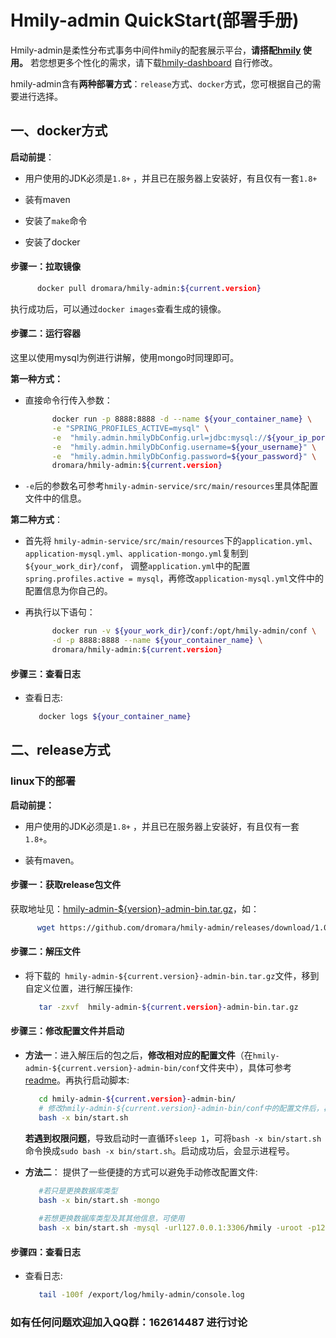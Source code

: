 
# Hmily-admin QuickStart(部署手册)
Hmily-admin是柔性分布式事务中间件hmily的配套展示平台，**请搭配[hmily](https://github.com/dromara/hmily) 使用。**
若您想更多个性化的需求，请下载[hmily-dashboard](https://github.com/dromara/hmily-dashboard) 自行修改。

hmily-admin含有**两种部署方式**：`release`方式、`docker`方式，您可根据自己的需要进行选择。

## 一、docker方式

**启动前提**：

- 用户使用的JDK必须是`1.8+` ，并且已在服务器上安装好，有且仅有一套`1.8+`

- 装有maven
- 安装了`make`命令
- 安装了docker

#### 步骤一：拉取镜像

```bash
      docker pull dromara/hmily-admin:${current.version}
```

执行成功后，可以通过`docker images`查看生成的镜像。

#### 步骤二：运行容器

这里以使用mysql为例进行讲解，使用mongo时同理即可。

**第一种方式：**

- 直接命令行传入参数：

  ```bash
        docker run -p 8888:8888 -d --name ${your_container_name} \
        -e "SPRING_PROFILES_ACTIVE=mysql" \
        -e  "hmily.admin.hmilyDbConfig.url=jdbc:mysql://${your_ip_port}/hmily?useUnicode=true&characterEncoding=utf8" \
        -e  "hmily.admin.hmilyDbConfig.username=${your_username}" \
        -e  "hmily.admin.hmilyDbConfig.password=${your_password}" \
        dromara/hmily-admin:${current.version}
  ```

- `-e`后的参数名可参考`hmily-admin-service/src/main/resources`里具体配置文件中的信息。

**第二种方式**：

- 首先将 `hmily-admin-service/src/main/resources`下的`application.yml`、`application-mysql.yml`、`application-mongo.yml`复制到`${your_work_dir}/conf`， 调整`application.yml`中的配置`spring.profiles.active = mysql`，再修改`application-mysql.yml`文件中的配置信息为你自己的。

- 再执行以下语句：

  ```bash
        docker run -v ${your_work_dir}/conf:/opt/hmily-admin/conf \
        -d -p 8888:8888 --name ${your_container_name} \ 
        dromara/hmily-admin:${current.version}
  ```
  
####  步骤三：查看日志

* 查看日志:

  ```bash
     docker logs ${your_container_name}
  ```

## 二、release方式

### linux下的部署

**启动前提：**

- 用户使用的JDK必须是`1.8+` ，并且已在服务器上安装好，有且仅有一套`1.8+`。

- 装有maven。

#### 步骤一：获取release包文件

获取地址见：[hmily-admin-${version}-admin-bin.tar.gz](https://github.com/dromara/hmily-admin/releases/)，如：

```bash
      wget https://github.com/dromara/hmily-admin/releases/download/1.0.2/hmily-admin-1.0.2-admin-bin.tar.gz
```

#### 步骤二：解压文件

* 将下载的` hmily-admin-${current.version}-admin-bin.tar.gz`文件，移到自定义位置，进行解压操作:

   ```bash
      tar -zxvf  hmily-admin-${current.version}-admin-bin.tar.gz
   ```
  
#### 步骤三：修改配置文件并启动

* **方法一**：进入解压后的包之后，**修改相对应的配置文件**（在`hmily-admin-${current.version}-admin-bin/conf`文件夹中），具体可参考[readme](https://github.com/dromara/hmily-admin/blob/master/README.md)。再执行启动脚本:

   ```bash
      cd hmily-admin-${current.version}-admin-bin/
      # 修改hmily-admin-${current.version}-admin-bin/conf中的配置文件后，再执行start.sh
      bash -x bin/start.sh
   ```
     **若遇到权限问题**，导致启动时一直循环`sleep 1`，可将`bash -x bin/start.sh`命令换成`sudo bash -x bin/start.sh`。启动成功后，会显示进程号。

* **方法二**： 提供了一些便捷的方式可以避免手动修改配置文件:

   ```bash
      #若只是更换数据库类型
      bash -x bin/start.sh -mongo
      
      #若想更换数据库类型及其其他信息，可使用
      bash -x bin/start.sh -mysql -url127.0.0.1:3306/hmily -uroot -p123456
   ```
#### 步骤四：查看日志
* 查看日志:
   ```bash
      tail -100f /export/log/hmily-admin/console.log
   ```
  
### 如有任何问题欢迎加入QQ群：162614487 进行讨论
